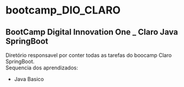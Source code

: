 # bootcamp_DIO_CLARO
## BootCamp Digital Innovation One  _  Claro  Java SpringBoot
Diretório responsavel por conter todas as tarefas do boocamp Claro SpringBoot.<br>
Sequencia dos aprendizados:
* Java Basico
